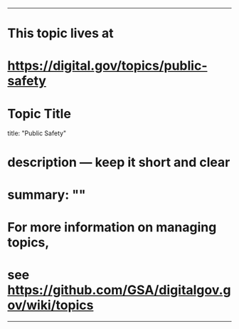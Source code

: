 
---
# This topic lives at
# https://digital.gov/topics/public-safety

# Topic Title
title: "Public Safety"

# description — keep it short and clear
# summary: ""


# For more information on managing topics,
# see https://github.com/GSA/digitalgov.gov/wiki/topics
---